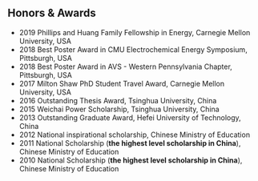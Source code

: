 <section class="thirteen columns" markdown="1">

# Honors & Awards

* 2019 Phillips and Huang Family Fellowship in Energy, Carnegie Mellon University, USA
* 2018 Best Poster Award in CMU Electrochemical Energy Symposium, Pittsburgh, USA
* 2018 Best Poster Award in AVS - Western Pennsylvania Chapter, Pittsburgh, USA
* 2017 Milton Shaw PhD Student Travel Award, Carnegie Mellon University, USA 
* 2016 Outstanding Thesis Award, Tsinghua University, China
* 2015 Weichai Power Scholarship, Tsinghua University, China
* 2013 Outstanding Graduate Award, Hefei University of Technology, China
* 2012 National inspirational scholarship, Chinese Ministry of Education
* 2011 National Scholarship (**the highest level scholarship in China**), Chinese Ministry of Education
* 2010 National Scholarship (**the highest level scholarship in China**), Chinese Ministry of Education



</section>
